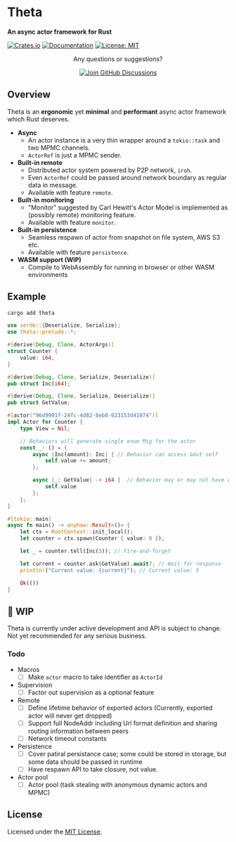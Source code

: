 # Theta

**An async actor framework for Rust**

[![Crates.io](https://img.shields.io/crates/v/theta.svg)](https://crates.io/crates/theta)
[![Documentation](https://docs.rs/theta/badge.svg)](https://docs.rs/theta)
[![License: MIT](https://img.shields.io/badge/License-MIT-yellow.svg)](https://opensource.org/licenses/MIT)

<div align="center">
  <p>Any questions or suggestions?</p>
  <a href="https://github.com/cwahn/theta/discussions">
    <img alt="Join GitHub Discussions"
         src="https://img.shields.io/static/v1?label=&message=Join%20GitHub%20Discussions!&color=0969da&style=flat&logo=github&logoColor=white">
  </a>
</div>

## Overview
Theta is an **ergonomic** yet **minimal** and **performant** async actor framework which Rust deserves.

- **Async**
  - An actor instance is a very thin wrapper around a `tokio::task` and two MPMC channels.
  - `ActorRef` is just a MPMC sender.
- **Built-in remote**
  - Distributed actor system powered by P2P network, `iroh`.
  - Even `ActorRef` could be passed around network boundary as regular data in message.
  - Available with feature `remote`.
- **Built-in monitoring**
  - "Monitor" suggested by Carl Hewitt's Actor Model is implemented as (possibly remote) monitoring feature.
  - Available with feature `monitor`.
- **Built-in persistence**
  - Seamless respawn of actor from snapshot on file system, AWS S3 etc.
  - Available with feature `persistence`.
- **WASM support (WIP)**
  - Compile to WebAssembly for running in browser or other WASM environments

## Example
```sh
cargo add theta
```

```rust
use serde::{Deserialize, Serialize};
use theta::prelude::*;

#[derive(Debug, Clone, ActorArgs)]
struct Counter {
    value: i64,
}

#[derive(Debug, Clone, Serialize, Deserialize)]
pub struct Inc(i64);

#[derive(Debug, Clone, Serialize, Deserialize)]
pub struct GetValue;

#[actor("96d9901f-24fc-4d82-8eb8-023153d41074")]
impl Actor for Counter {
    type View = Nil;

    // Behaviors will generate single enum Msg for the actor
    const _: () = {
        async |Inc(amount): Inc| { // Behavior can access &mut self
            self.value += amount;
        };

        async |_: GetValue| -> i64 {  // Behavior may or may not have return
            self.value 
        };
    };
}

#[tokio::main]
async fn main() -> anyhow::Result<()> {
    let ctx = RootContext::init_local();
    let counter = ctx.spawn(Counter { value: 0 });

    let _ = counter.tell(Inc(5)); // Fire-and-forget

    let current = counter.ask(GetValue).await?; // Wait for response
    println!("Current value: {current}"); // Current value: 5

    Ok(())
}
```


## 🚧 WIP
Theta is currently under active development and API is subject to change. Not yet recommended for any serious business.
### Todo
- Macros
  - [ ] Make `actor` macro to take identifier as `ActorId`
- Supervision
  - [ ] Factor out supervision as a optional feature
- Remote
  - [ ] Define lifetime behavior of exported actors (Currently, exported actor will never get dropped)
  - [ ] Support full NodeAddr including Url format definition and sharing routing information between peers
  - [ ] Network timeout constants
- Persistence
  - [ ] Cover patiral persistance case; some could be stored in storage, but some data should be passed in runtime
  - [ ] Have respawn API to take closure, not value.
- Actor pool
  - [ ] Actor pool (task stealing with anonymous dynamic actors and MPMC)

## License

Licensed under the [MIT License](LICENSE).